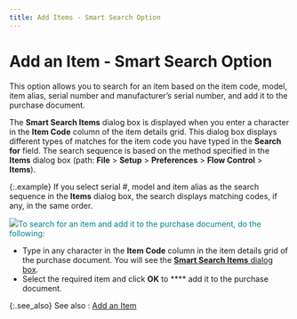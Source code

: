 ```yaml
---
title: Add Items - Smart Search Option
---
```


# Add an Item - Smart Search Option


This option allows you to search for an item based on the item code,  model, item alias, serial number and manufacturer’s serial number, and  add it to the purchase document.


The **Smart Search Items** dialog  box is displayed when you enter a character in the **Item 
 Code** column of the item details grid. This dialog box displays  different types of matches for the item code you have typed in the **Search for** field. The search sequence  is based on the method specified in the **Items** dialog box (path: **File** >  **Setup** > **Preferences**  > **Flow Control** > **Items**).


{:.example}
If you select serial #, model and item alias  as the search sequence in the **Items**  dialog box, the search displays matching codes, if any, in the same order.


![]({{site.pp_baseurl}}/img/steps.gif)<font style="color: #008080;" color="#008080">To search for 
 an item and add it to the purchase document, do the following:</font>

- Type in any  character in the **Item Code** column  in the item details grid of the purchase document. You will see the [**Smart 
 Search Items** dialog box]({{site.pp_baseurl}}/misc/smart_search_items_dialog_box_purchase_docs.html).
- Select the  required item and click **OK** to **** add it to the purchase document.



{:.see_also}
See also
: [Add an Item]({{site.pp_baseurl}}/purc-proc/doc-profile/contents/item-info/details/add-retrieve-items/selecting_an_item.html)
